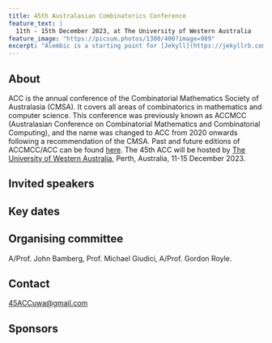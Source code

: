 ```yaml
---
title: 45th Australasian Combinatorics Conference
feature_text: |
  11th - 15th December 2023, at The University of Western Australia
feature_image: "https://picsum.photos/1300/400?image=989"
excerpt: "Alembic is a starting point for [Jekyll](https://jekyllrb.com/) projects. Rather than starting from scratch, this boilerplate is designed to get the ball rolling immediately. Install it, configure it, tweak it, push it."
---
```


## About

ACC is the annual conference of the Combinatorial Mathematics Society of Australasia (CMSA). It covers all areas of combinatorics in mathematics and computer science. This conference was previously known as ACCMCC (Australasian Conference on Combinatorial Mathematics and Combinatorial Computing), and the name was changed to ACC from 2020 onwards following a recommendation of the CMSA. Past and future editions of ACCMCC/ACC can be found [here](http://combinatorics-australasia.org/conferences.html).
The 45th ACC will be hosted by [The University of Western Australia](https://www.uwa.edu.au), Perth, Australia, 11-15 December 2023.


## Invited speakers



## Key dates

## Organising committee

A/Prof. John Bamberg, Prof. Michael Giudici, A/Prof. Gordon Royle.

## Contact

[45ACCuwa@gmail.com](mailto:45ACCuwa@gmail.com)

## Sponsors
